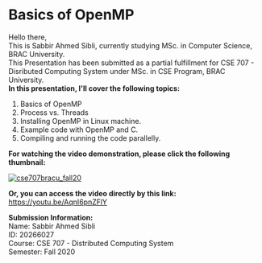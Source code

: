 # Basics of OpenMP
Hello there,  
This is Sabbir Ahmed Sibli, currently studying MSc. in Computer Science, BRAC University.  
This Presentation has been submitted as a partial fulfillment for CSE 707 - Disributed Computing System under MSc. in CSE Program, BRAC University.  
**In this presentation, I'll cover the following topics:**  
1. Basics of OpenMP  
2. Process vs. Threads  
3. Installing OpenMP in Linux machine.  
4. Example code with OpenMP and C.  
5. Compiling and running the code parallelly.    

**For watching the video demonstration, please click the following thumbnail:**  

[![cse707bracu_fall20](https://youtu.be/AqnI6pnZFlY/0.jpg)](https://youtu.be/AqnI6pnZFlY)

**Or, you can access the video directly by this link:** https://youtu.be/AqnI6pnZFlY

**Submission Information:**  
Name: Sabbir Ahmed Sibli  
ID: 20266027  
Course: CSE 707 - Distributed Computing System  
Semester: Fall 2020  
